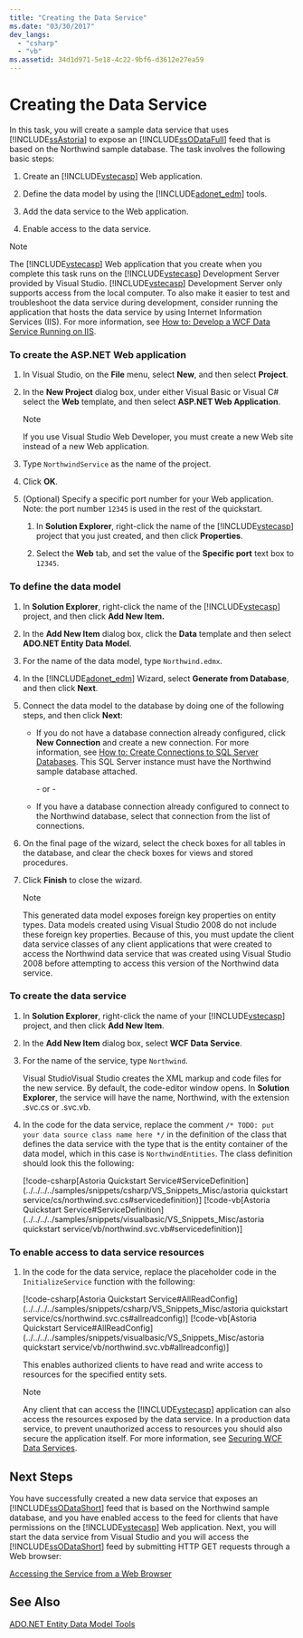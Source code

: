 ```yaml
---
title: "Creating the Data Service"
ms.date: "03/30/2017"
dev_langs: 
  - "csharp"
  - "vb"
ms.assetid: 34d1d971-5e18-4c22-9bf6-d3612e27ea59
---
```

# Creating the Data Service
In this task, you will create a sample data service that uses [!INCLUDE[ssAstoria](../../../../includes/ssastoria-md.md)] to expose an [!INCLUDE[ssODataFull](../../../../includes/ssodatafull-md.md)] feed that is based on the Northwind sample database. The task involves the following basic steps:  
  
1. Create an [!INCLUDE[vstecasp](../../../../includes/vstecasp-md.md)] Web application.  
  
2. Define the data model by using the [!INCLUDE[adonet_edm](../../../../includes/adonet-edm-md.md)] tools.  
  
3. Add the data service to the Web application.  
  
4. Enable access to the data service.  
  
> [!NOTE]
>  The [!INCLUDE[vstecasp](../../../../includes/vstecasp-md.md)] Web application that you create when you complete this task runs on the [!INCLUDE[vstecasp](../../../../includes/vstecasp-md.md)] Development Server provided by Visual Studio. [!INCLUDE[vstecasp](../../../../includes/vstecasp-md.md)] Development Server only supports access from the local computer. To also make it easier to test and troubleshoot the data service during development, consider running the application that hosts the data service by using Internet Information Services (IIS). For more information, see [How to: Develop a WCF Data Service Running on IIS](../../../../docs/framework/data/wcf/how-to-develop-a-wcf-data-service-running-on-iis.md).  
  
### To create the ASP.NET Web application  
  
1. In Visual Studio, on the **File** menu, select **New**, and then select **Project**.  
  
2. In the **New Project** dialog box, under either Visual Basic or Visual C# select the **Web** template, and then select **ASP.NET Web Application**.  
  
   > [!NOTE]
   >  If you use Visual Studio Web Developer, you must create a new Web site instead of a new Web application.  
  
3. Type `NorthwindService` as the name of the project.  
  
4. Click **OK**.  
  
5. (Optional) Specify a specific port number for your Web application. Note: the port number `12345` is used in the rest of the quickstart.  
  
   1. In **Solution Explorer**, right-click the name of the [!INCLUDE[vstecasp](../../../../includes/vstecasp-md.md)] project that you just created, and then click **Properties**.  
  
   2. Select the **Web** tab, and set the value of the **Specific port** text box to `12345`.  
  
### To define the data model  
  
1. In **Solution Explorer**, right-click the name of the [!INCLUDE[vstecasp](../../../../includes/vstecasp-md.md)] project, and then click **Add New Item.**  
  
2. In the **Add New Item** dialog box, click the **Data** template and then select **ADO.NET Entity Data Model**.  
  
3. For the name of the data model, type `Northwind.edmx`.  
  
4. In the [!INCLUDE[adonet_edm](../../../../includes/adonet-edm-md.md)] Wizard, select **Generate from Database**, and then click **Next**.  
  
5. Connect the data model to the database by doing one of the following steps, and then click **Next**:  
  
   - If you do not have a database connection already configured, click **New Connection** and create a new connection. For more information, see [How to: Create Connections to SQL Server Databases](http://go.microsoft.com/fwlink/?LinkId=123631). This SQL Server instance must have the Northwind sample database attached.  
  
      \- or -  
  
   - If you have a database connection already configured to connect to the Northwind database, select that connection from the list of connections.  
  
6. On the final page of the wizard, select the check boxes for all tables in the database, and clear the check boxes for views and stored procedures.  
  
7. Click **Finish** to close the wizard.  
  
   > [!NOTE]
   >  This generated data model exposes foreign key properties on entity types. Data models created using Visual Studio 2008 do not include these foreign key properties. Because of this, you must update the client data service classes of any client applications that were created to access the Northwind data service that was created using Visual Studio 2008 before attempting to access this version of the Northwind data service.  
  
### To create the data service  
  
1. In **Solution Explorer**, right-click the name of your [!INCLUDE[vstecasp](../../../../includes/vstecasp-md.md)] project, and then click **Add New Item**.  
  
2. In the **Add New Item** dialog box, select **WCF Data Service**.  
  
3. For the name of the service, type `Northwind`.  
  
    Visual StudioVisual Studio creates the XML markup and code files for the new service. By default, the code-editor window opens. In **Solution Explorer**, the service will have the name, Northwind, with the extension .svc.cs or .svc.vb.  
  
4. In the code for the data service, replace the comment `/* TODO: put your data source class name here */` in the definition of the class that defines the data service with the type that is the entity container of the data model, which in this case is `NorthwindEntities`. The class definition should look this the following:  
  
    [!code-csharp[Astoria Quickstart Service#ServiceDefinition](../../../../samples/snippets/csharp/VS_Snippets_Misc/astoria quickstart service/cs/northwind.svc.cs#servicedefinition)]
    [!code-vb[Astoria Quickstart Service#ServiceDefinition](../../../../samples/snippets/visualbasic/VS_Snippets_Misc/astoria quickstart service/vb/northwind.svc.vb#servicedefinition)]  
  
### To enable access to data service resources  
  
1. In the code for the data service, replace the placeholder code in the `InitializeService` function with the following:  
  
    [!code-csharp[Astoria Quickstart Service#AllReadConfig](../../../../samples/snippets/csharp/VS_Snippets_Misc/astoria quickstart service/cs/northwind.svc.cs#allreadconfig)]
    [!code-vb[Astoria Quickstart Service#AllReadConfig](../../../../samples/snippets/visualbasic/VS_Snippets_Misc/astoria quickstart service/vb/northwind.svc.vb#allreadconfig)]  
  
    This enables authorized clients to have read and write access to resources for the specified entity sets.  
  
   > [!NOTE]
   >  Any client that can access the [!INCLUDE[vstecasp](../../../../includes/vstecasp-md.md)] application can also access the resources exposed by the data service. In a production data service, to prevent unauthorized access to resources you should also secure the application itself. For more information, see [Securing WCF Data Services](../../../../docs/framework/data/wcf/securing-wcf-data-services.md).  
  
## Next Steps  
 You have successfully created a new data service that exposes an [!INCLUDE[ssODataShort](../../../../includes/ssodatashort-md.md)] feed that is based on the Northwind sample database, and you have enabled access to the feed for clients that have permissions on the [!INCLUDE[vstecasp](../../../../includes/vstecasp-md.md)] Web application. Next, you will start the data service from Visual Studio and you will access the [!INCLUDE[ssODataShort](../../../../includes/ssodatashort-md.md)] feed by submitting HTTP GET requests through a Web browser:  
  
 [Accessing the Service from a Web Browser](../../../../docs/framework/data/wcf/accessing-the-service-from-a-web-browser-wcf-data-services-quickstart.md)  
  
## See Also  
 [ADO.NET Entity Data Model  Tools](http://msdn.microsoft.com/library/91076853-0881-421b-837a-f582f36be527)
